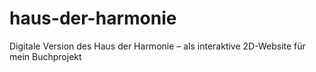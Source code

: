 # haus-der-harmonie
Digitale Version des Haus der Harmonie – als interaktive 2D-Website für mein Buchprojekt
